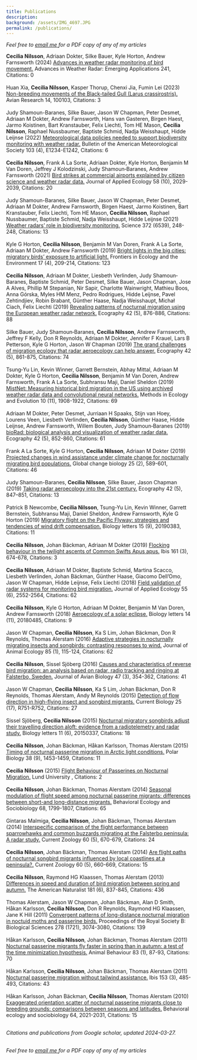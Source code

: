 ```yaml
---  
title: Publications  
description:  
background: /assets/IMG_4697.JPG  
permalink: /publications/  
---
```


<script type='text/javascript' src='https://d1bxh8uas1mnw7.cloudfront.net/assets/embed.js'></script>

*Feel free to*
<a href = "mailto:cecilia.nilsson@biol.lu.se?subject=Paper%20request">
*email me* </a> *for a PDF copy of any of my articles*

**Cecilia Nilsson**, Adriaan Dokter, Silke Bauer, Kyle Horton, Andrew
Farnsworth (2024) [Advances in weather radar monitoring of bird
movement.](https://digital-library.theiet.org/content/books/10.1049/sbra557h_ch7) Advances in Weather Radar: Emerging Applications 241,
Citations: 0 <span class="altmetric-embed" data-badge-popover="right"
data-badge-type="4" data-doi="NA" data-hide-no-mentions="true"
data-hide-less-than="10"></span> <br><br> Huan Xia, **Cecilia Nilsson**,
Kasper Thorup, Chenxi Jia, Fumin Lei (2023) [Non-breeding movements of
the Black-tailed Gull (Larus crassirostris).](https://www.sciencedirect.com/science/article/pii/S2053716623000294#:~:text=Furthermore%2C%20we%20found%20that%20the,from%20the%20post%2Dbreeding%20site.) Avian Research 14,
100103, Citations: 3 <span class="altmetric-embed"
data-badge-popover="right" data-badge-type="4" data-doi="NA"
data-hide-no-mentions="true" data-hide-less-than="10"></span> <br><br>
Judy Shamoun-Baranes, Silke Bauer, Jason W Chapman, Peter Desmet,
Adriaan M Dokter, Andrew Farnsworth, Hans van Gasteren, Birgen Haest,
Jarmo Koistinen, Bart Kranstauber, Felix Liechti, Tom HE Mason,
**Cecilia Nilsson**, Raphael Nussbaumer, Baptiste Schmid, Nadja
Weisshaupt, Hidde Leijnse (2022) [Meteorological data policies needed to
support biodiversity monitoring with weather
radar.](http://dx.doi.org/10.1175/bams-d-21-0196.1) Bulletin of the
American Meteorological Society 103 (4), E1234-E1242, Citations: 6
<span class="altmetric-embed" data-badge-popover="right"
data-badge-type="4" data-doi="10.1175/bams-d-21-0196.1"
data-hide-no-mentions="true" data-hide-less-than="10"></span> <br><br>
**Cecilia Nilsson**, Frank A La Sorte, Adriaan Dokter, Kyle Horton,
Benjamin M Van Doren, Jeffrey J Kolodzinski, Judy Shamoun‐Baranes,
Andrew Farnsworth (2021) [Bird strikes at commercial airports explained
by citizen science and weather radar
data.](http://dx.doi.org/10.1111/1365-2664.13971) Journal of Applied
Ecology 58 (10), 2029-2039, Citations: 20 <span class="altmetric-embed"
data-badge-popover="right" data-badge-type="4"
data-doi="10.1111/1365-2664.13971" data-hide-no-mentions="true"
data-hide-less-than="10"></span> <br><br> Judy Shamoun-Baranes, Silke
Bauer, Jason W Chapman, Peter Desmet, Adriaan M Dokter, Andrew
Farnsworth, Birgen Haest, Jarmo Koistinen, Bart Kranstauber, Felix
Liechti, Tom HE Mason, **Cecilia Nilsson**, Raphael Nussbaumer, Baptiste
Schmid, Nadja Weisshaupt, Hidde Leijnse (2021) [Weather radars’ role in
biodiversity monitoring.](http://dx.doi.org/10.1126/science.abi4680)
Science 372 (6539), 248-248, Citations: 13 <span class="altmetric-embed"
data-badge-popover="right" data-badge-type="4"
data-doi="10.1126/science.abi4680" data-hide-no-mentions="true"
data-hide-less-than="10"></span> <br><br> Kyle G Horton, **Cecilia
Nilsson**, Benjamin M Van Doren, Frank A La Sorte, Adriaan M Dokter,
Andrew Farnsworth (2019) [Bright lights in the big cities: migratory
birds’ exposure to artificial
light.](http://dx.doi.org/10.1002/fee.2029) Frontiers in Ecology and the
Environment 17 (4), 209-214, Citations: 123
<span class="altmetric-embed" data-badge-popover="right"
data-badge-type="4" data-doi="10.1002/fee.2029"
data-hide-no-mentions="true" data-hide-less-than="10"></span> <br><br>
**Cecilia Nilsson**, Adriaan M Dokter, Liesbeth Verlinden, Judy
Shamoun‐Baranes, Baptiste Schmid, Peter Desmet, Silke Bauer, Jason
Chapman, Jose A Alves, Phillip M Stepanian, Nir Sapir, Charlotte
Wainwright, Mathieu Boos, Anna Górska, Myles HM Menz, Pedro Rodrigues,
Hidde Leijnse, Pavel Zehtindjiev, Robin Brabant, Günther Haase, Nadja
Weisshaupt, Michał Ciach, Felix Liechti (2019) [Revealing patterns of
nocturnal migration using the European weather radar
network.](http://dx.doi.org/10.1111/ecog.04003) Ecography 42 (5),
876-886, Citations: 88 <span class="altmetric-embed"
data-badge-popover="right" data-badge-type="4"
data-doi="10.1111/ecog.04003" data-hide-no-mentions="true"
data-hide-less-than="10"></span> <br><br> Silke Bauer, Judy
Shamoun‐Baranes, **Cecilia Nilsson**, Andrew Farnsworth, Jeffrey F
Kelly, Don R Reynolds, Adriaan M Dokter, Jennifer F Krauel, Lars B
Petterson, Kyle G Horton, Jason W Chapman (2019) [The grand challenges
of migration ecology that radar aeroecology can help
answer.](http://dx.doi.org/10.1111/ecog.04083) Ecography 42 (5),
861-875, Citations: 74 <span class="altmetric-embed"
data-badge-popover="right" data-badge-type="4"
data-doi="10.1111/ecog.04083" data-hide-no-mentions="true"
data-hide-less-than="10"></span> <br><br> Tsung‐Yu Lin, Kevin Winner,
Garrett Bernstein, Abhay Mittal, Adriaan M Dokter, Kyle G Horton,
**Cecilia Nilsson**, Benjamin M Van Doren, Andrew Farnsworth, Frank A La
Sorte, Subhransu Maji, Daniel Sheldon (2019) [MistNet: Measuring
historical bird migration in the US using archived weather radar data
and convolutional neural
networks.](http://dx.doi.org/10.1111/2041-210x.13280) Methods in Ecology
and Evolution 10 (11), 1908-1922, Citations: 69
<span class="altmetric-embed" data-badge-popover="right"
data-badge-type="4" data-doi="10.1111/2041-210x.13280"
data-hide-no-mentions="true" data-hide-less-than="10"></span> <br><br>
Adriaan M Dokter, Peter Desmet, Jurriaan H Spaaks, Stijn van Hoey,
Lourens Veen, Liesbeth Verlinden, **Cecilia Nilsson**, Günther Haase,
Hidde Leijnse, Andrew Farnsworth, Willem Bouten, Judy Shamoun‐Baranes
(2019) [bioRad: biological analysis and visualization of weather radar
data.](http://dx.doi.org/10.1111/ecog.04028) Ecography 42 (5), 852-860,
Citations: 61 <span class="altmetric-embed" data-badge-popover="right"
data-badge-type="4" data-doi="10.1111/ecog.04028"
data-hide-no-mentions="true" data-hide-less-than="10"></span> <br><br>
Frank A La Sorte, Kyle G Horton, **Cecilia Nilsson**, Adriaan M Dokter
(2019) [Projected changes in wind assistance under climate change for
nocturnally migrating bird
populations.](http://dx.doi.org/10.1111/gcb.14531) Global change biology
25 (2), 589-601, Citations: 46 <span class="altmetric-embed"
data-badge-popover="right" data-badge-type="4"
data-doi="10.1111/gcb.14531" data-hide-no-mentions="true"
data-hide-less-than="10"></span> <br><br> Judy Shamoun-Baranes,
**Cecilia Nilsson**, Silke Bauer, Jason Chapman (2019) [Taking radar
aeroecology into the 21st
century.](http://dx.doi.org/10.1111/ecog.04582) Ecography 42 (5),
847–851, Citations: 13 <span class="altmetric-embed"
data-badge-popover="right" data-badge-type="4"
data-doi="10.1111/ecog.04582" data-hide-no-mentions="true"
data-hide-less-than="10"></span> <br><br> Patrick B Newcombe, **Cecilia
Nilsson**, Tsung-Yu Lin, Kevin Winner, Garrett Bernstein, Subhransu
Maji, Daniel Sheldon, Andrew Farnsworth, Kyle G Horton (2019) [Migratory
flight on the Pacific Flyway: strategies and tendencies of wind drift
compensation.](http://dx.doi.org/10.1098/rsbl.2019.0383) Biology letters
15 (9), 20190383, Citations: 11 <span class="altmetric-embed"
data-badge-popover="right" data-badge-type="4"
data-doi="10.1098/rsbl.2019.0383" data-hide-no-mentions="true"
data-hide-less-than="10"></span> <br><br> **Cecilia Nilsson**, Johan
Bäckman, Adriaan M Dokter (2019) [Flocking behaviour in the twilight
ascents of Common Swifts Apus
apus.](http://dx.doi.org/10.1111/ibi.12704) Ibis 161 (3), 674-678,
Citations: 3 <span class="altmetric-embed" data-badge-popover="right"
data-badge-type="4" data-doi="10.1111/ibi.12704"
data-hide-no-mentions="true" data-hide-less-than="10"></span> <br><br>
**Cecilia Nilsson**, Adriaan M Dokter, Baptiste Schmid, Martina Scacco,
Liesbeth Verlinden, Johan Bäckman, Günther Haase, Giacomo Dell’Omo,
Jason W Chapman, Hidde Leijnse, Felix Liechti (2018) [Field validation
of radar systems for monitoring bird
migration.](http://dx.doi.org/10.1111/1365-2664.13174) Journal of
Applied Ecology 55 (6), 2552-2564, Citations: 62
<span class="altmetric-embed" data-badge-popover="right"
data-badge-type="4" data-doi="10.1111/1365-2664.13174"
data-hide-no-mentions="true" data-hide-less-than="10"></span> <br><br>
**Cecilia Nilsson**, Kyle G Horton, Adriaan M Dokter, Benjamin M Van
Doren, Andrew Farnsworth (2018) [Aeroecology of a solar
eclipse.](http://dx.doi.org/10.1098/rsbl.2018.0485) Biology letters 14
(11), 20180485, Citations: 9 <span class="altmetric-embed"
data-badge-popover="right" data-badge-type="4"
data-doi="10.1098/rsbl.2018.0485" data-hide-no-mentions="true"
data-hide-less-than="10"></span> <br><br> Jason W Chapman, **Cecilia
Nilsson**, Ka S Lim, Johan Bäckman, Don R Reynolds, Thomas Alerstam
(2016) [Adaptive strategies in nocturnally migrating insects and
songbirds: contrasting responses to
wind.](http://dx.doi.org/10.1111/1365-2656.12420) Journal of Animal
Ecology 85 (1), 115-124, Citations: 62 <span class="altmetric-embed"
data-badge-popover="right" data-badge-type="4"
data-doi="10.1111/1365-2656.12420" data-hide-no-mentions="true"
data-hide-less-than="10"></span> <br><br> **Cecilia Nilsson**, Sissel
Sjöberg (2016) [Causes and characteristics of reverse bird migration: an
analysis based on radar, radio tracking and ringing at Falsterbo,
Sweden.](http://dx.doi.org/10.1111/jav.00707) Journal of Avian Biology
47 (3), 354-362, Citations: 41 <span class="altmetric-embed"
data-badge-popover="right" data-badge-type="4"
data-doi="10.1111/jav.00707" data-hide-no-mentions="true"
data-hide-less-than="10"></span> <br><br> Jason W Chapman, **Cecilia
Nilsson**, Ka S Lim, Johan Bäckman, Don R Reynolds, Thomas Alerstam,
Andy M Reynolds (2015) [Detection of flow direction in high-flying
insect and songbird
migrants.](http://dx.doi.org/10.1016/j.cub.2015.07.074) Current Biology
25 (17), R751-R752, Citations: 27 <span class="altmetric-embed"
data-badge-popover="right" data-badge-type="4"
data-doi="10.1016/j.cub.2015.07.074" data-hide-no-mentions="true"
data-hide-less-than="10"></span> <br><br> Sissel Sjöberg, **Cecilia
Nilsson** (2015) [Nocturnal migratory songbirds adjust their travelling
direction aloft: evidence from a radiotelemetry and radar
study.](http://dx.doi.org/10.1098/rsbl.2015.0337) Biology letters 11
(6), 20150337, Citations: 18 <span class="altmetric-embed"
data-badge-popover="right" data-badge-type="4"
data-doi="10.1098/rsbl.2015.0337" data-hide-no-mentions="true"
data-hide-less-than="10"></span> <br><br> **Cecilia Nilsson**, Johan
Bäckman, Håkan Karlsson, Thomas Alerstam (2015) [Timing of nocturnal
passerine migration in Arctic light
conditions.](http://dx.doi.org/10.1007/s00300-015-1708-x) Polar Biology
38 (9), 1453-1459, Citations: 11 <span class="altmetric-embed"
data-badge-popover="right" data-badge-type="4"
data-doi="10.1007/s00300-015-1708-x" data-hide-no-mentions="true"
data-hide-less-than="10"></span> <br><br> **Cecilia Nilsson** (2015)
[Flight Behaviour of Passerines on Nocturnal Migration.](NA) Lund
University , Citations: 2 <span class="altmetric-embed"
data-badge-popover="right" data-badge-type="4" data-doi="NA"
data-hide-no-mentions="true" data-hide-less-than="10"></span> <br><br>
**Cecilia Nilsson**, Johan Bäckman, Thomas Alerstam (2014) [Seasonal
modulation of flight speed among nocturnal passerine migrants:
differences between short-and long-distance migrants.](NA) Behavioral
Ecology and Sociobiology 68, 1799-1807, Citations: 65
<span class="altmetric-embed" data-badge-popover="right"
data-badge-type="4" data-doi="NA" data-hide-no-mentions="true"
data-hide-less-than="10"></span> <br><br> Gintaras Malmiga, **Cecilia
Nilsson**, Johan Bäckman, Thomas Alerstam (2014) [Interspecific
comparison of the flight performance between sparrowhawks and common
buzzards migrating at the Falsterbo peninsula: A radar study.](NA)
Current Zoology 60 (5), 670-679, Citations: 24
<span class="altmetric-embed" data-badge-popover="right"
data-badge-type="4" data-doi="NA" data-hide-no-mentions="true"
data-hide-less-than="10"></span> <br><br> **Cecilia Nilsson**, Johan
Bäckman, Thomas Alerstam (2014) [Are flight paths of nocturnal songbird
migrants influenced by local coastlines at a peninsula?.](NA) Current
Zoology 60 (5), 660-669, Citations: 15 <span class="altmetric-embed"
data-badge-popover="right" data-badge-type="4" data-doi="NA"
data-hide-no-mentions="true" data-hide-less-than="10"></span> <br><br>
**Cecilia Nilsson**, Raymond HG Klaassen, Thomas Alerstam (2013)
[Differences in speed and duration of bird migration between spring and
autumn.](NA) The American Naturalist 181 (6), 837-845, Citations: 436
<span class="altmetric-embed" data-badge-popover="right"
data-badge-type="4" data-doi="NA" data-hide-no-mentions="true"
data-hide-less-than="10"></span> <br><br> Thomas Alerstam, Jason W
Chapman, Johan Bäckman, Alan D Smith, Håkan Karlsson, **Cecilia
Nilsson**, Don R Reynolds, Raymond HG Klaassen, Jane K Hill (2011)
[Convergent patterns of long-distance nocturnal migration in noctuid
moths and passerine birds.](http://dx.doi.org/10.1098/rspb.2011.0058)
Proceedings of the Royal Society B: Biological Sciences 278 (1721),
3074-3080, Citations: 139 <span class="altmetric-embed"
data-badge-popover="right" data-badge-type="4"
data-doi="10.1098/rspb.2011.0058" data-hide-no-mentions="true"
data-hide-less-than="10"></span> <br><br> Håkan Karlsson, **Cecilia
Nilsson**, Johan Bäckman, Thomas Alerstam (2011) [Nocturnal passerine
migrants fly faster in spring than in autumn: a test of the time
minimization hypothesis.](NA) Animal Behaviour 83 (1), 87-93, Citations:
70 <span class="altmetric-embed" data-badge-popover="right"
data-badge-type="4" data-doi="NA" data-hide-no-mentions="true"
data-hide-less-than="10"></span> <br><br> Håkan Karlsson, **Cecilia
Nilsson**, Johan Bäckman, Thomas Alerstam (2011) [Nocturnal passerine
migration without tailwind
assistance.](http://dx.doi.org/10.1111/j.1474-919x.2011.01130.x) Ibis
153 (3), 485-493, Citations: 43 <span class="altmetric-embed"
data-badge-popover="right" data-badge-type="4"
data-doi="10.1111/j.1474-919x.2011.01130.x" data-hide-no-mentions="true"
data-hide-less-than="10"></span> <br><br> Håkan Karlsson, Johan Bäckman,
**Cecilia Nilsson**, Thomas Alerstam (2010) [Exaggerated orientation
scatter of nocturnal passerine migrants close to breeding grounds:
comparisons between seasons and latitudes.](NA) Behavioral ecology and
sociobiology 64, 2021-2031, Citations: 15 <span class="altmetric-embed"
data-badge-popover="right" data-badge-type="4" data-doi="NA"
data-hide-no-mentions="true" data-hide-less-than="10"></span>

<br>*Citations and publications from Google scholar, updated
2024-03-27.*

<br>*Feel free to*
<a href = "mailto:cecilia.nilsson@biol.lu.se?subject=Paper%20request">
*email me* </a> *for a PDF copy of any of my articles*
